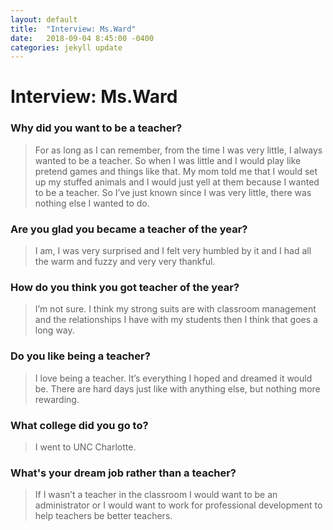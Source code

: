 ```yaml
---
layout: default
title:  "Interview: Ms.Ward"
date:   2018-09-04 8:45:00 -0400
categories: jekyll update
---
```

# Interview: Ms.Ward

### Why did you want to be a teacher?
> For as long as I can remember, from the time I was very little, I always wanted to be a teacher. So when I was little and I would play like pretend games and things like that. My mom told me that I would set up my stuffed animals and I would just yell at them because I wanted to be a teacher. So I’ve just known since I was very little, there was nothing else I wanted to do.

### Are you glad you became a teacher of the year?
> I am, I was very surprised and I felt very humbled by it and I had all the warm and fuzzy and very very thankful.

### How do you think you got teacher of the year?
> I’m not sure. I think my strong suits are with classroom management and the relationships I have with my students then I think that goes a long way.

### Do you like being a teacher?
> I love being a teacher. It’s everything I hoped and dreamed it would be. There are hard days just like with anything else, but nothing more rewarding.

### What college did you go to?
> I went to UNC Charlotte.

### What's your dream job rather than a teacher?
> If I wasn’t a teacher in the classroom I would want to be an administrator or I would want to work for professional development to help teachers be better teachers.
